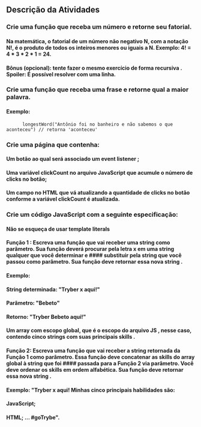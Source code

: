 ## Descrição da Atividades


### Crie uma função que receba um número e retorne seu fatorial.

#### Na matemática, o fatorial de um número não negativo N, com a notação N!, é o produto de todos os inteiros menores ou iguais a N. Exemplo: 4! = 4 * 3 * 2 * 1 = 24.
#### Bônus (opcional): tente fazer o mesmo exercício de forma recursiva . Spoiler: É possível resolver com uma linha.


### Crie uma função que receba uma frase e retorne qual a maior palavra.

#### Exemplo:

~~~
      longestWord("Antônio foi no banheiro e não sabemos o que aconteceu") // retorna 'aconteceu'
~~~

### Crie uma página que contenha:

#### Um botão ao qual será associado um event listener ;
#### Uma variável clickCount no arquivo JavaScript que acumule o número de clicks no botão;
#### Um campo no HTML que vá atualizando a quantidade de clicks no botão conforme a variável clickCount é atualizada.


### Crie um código JavaScript com a seguinte especificação:

#### Não se esqueça de usar template literals
#### Função 1 : Escreva uma função que vai receber uma string como parâmetro. Sua função deverá procurar pela letra x em uma string qualquer que você determinar e #### substituir pela string que você passou como parâmetro. Sua função deve retornar essa nova string .
#### Exemplo:
#### String determinada: "Tryber x aqui!"
#### Parâmetro: "Bebeto"
#### Retorno: "Tryber Bebeto aqui!"
#### Um array com escopo global, que é o escopo do arquivo JS , nesse caso, contendo cinco strings com suas principais skills .
#### Função 2: Escreva uma função que vai receber a string retornada da Função 1 como parâmetro. Essa função deve concatenar as skills do array global à string que foi #### passada para a Função 2 via parâmetro. Você deve ordenar os skills em ordem alfabética. Sua função deve retornar essa nova string .
#### Exemplo: "Tryber x aqui! Minhas cinco principais habilidades são:
#### JavaScript;
#### HTML; ... #goTrybe".
